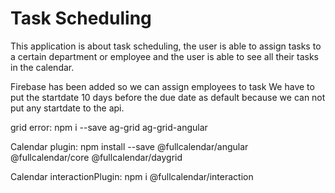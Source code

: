 # Task Scheduling
This application is about task scheduling, the user is able to assign tasks to a certain department or employee and the user is able to see all their tasks in the calendar.

Firebase has been added so we can assign employees to task
We have to put the startdate 10 days before the due date as default because
we can not put any startdate to the api.


grid error: 
 npm i --save ag-grid ag-grid-angular
 
Calendar plugin: npm install --save @fullcalendar/angular @fullcalendar/core @fullcalendar/daygrid

Calendar interactionPlugin: npm i @fullcalendar/interaction
